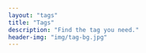 ```yaml
---
layout: "tags"
title: "Tags"
description: "Find the tag you need."
header-img: "img/tag-bg.jpg"
---
```

